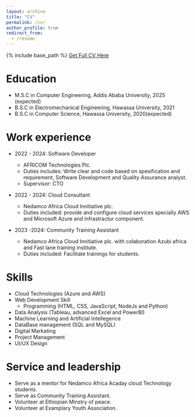 ```yaml
---
layout: archive
title: "CV"
permalink: /cv/
author_profile: true
redirect_from:
  - /resume
---
```


{% include base_path %}
[Get Full CV Here](https://drive.google.com/file/d/1EResH2T19XlumPTMIn_zvt9B8khD_eTo/view?usp=drive_link)


Education
======

* M.S.C in Computer Engineering, Addis Ababa University, 2025 (expected)
* B.S.C in Electromechanical Engineering, Hawassa University, 2021
* B.S.C in Computer Science, Hawassa University, 2020(expected)



Work experience
======
* 2022 - 2024: Software Developer
  * AFRICOM Technologies Plc.
  * Duties includes:  Write clear and code based on spesification and requirement, Software Development and Quality Assurance analyst.
  * Supervisor: CTO


* 2022 - 2024: Cloud Consultant
  * Nedamco Africa Cloud Innitiative plc.
  * Duties included: provide and configure cloud services  specially AWS and Microsoft Azure and infrastractur component.
  

* 2023 -2024: Community Training Assistant
  * Nedamco Africa Cloud Innitiative plc. with colaboration Azubi africa and Fast lane training  institute.
  * Duties included: Facilitate trainings for students.


  
  
Skills
======
* Cloud Technologies (Azure and AWS)
* Web Development Skill
  * Programming (HTML, CSS, JavaScript, NodeJs and Python)
* Data Analysis (Tableau, advanced Excel and PowerBI)
* Machine Learning and Artificial Intellegence
* DataBase management (SQL and MySQL)
* Digital Markating
* Project Management
* UI/UX Design



  
Service and leadership
======
* Serve as a mentor for Nedamco Africa Acaday cloud Technology students.
* Serve as Community Training Assistant.
* Volunteer at Ethiopian Minstry of peace.
* Volunteer at Examplary Youth Association.
